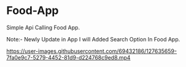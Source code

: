 
# Food-App
Simple Api Calling Food App.

Note:- Newly Update in App I will Added Search Option In Food App.

https://user-images.githubusercontent.com/69432186/127635659-7fa0e9c7-5279-4452-81d9-d224768c9ed8.mp4

